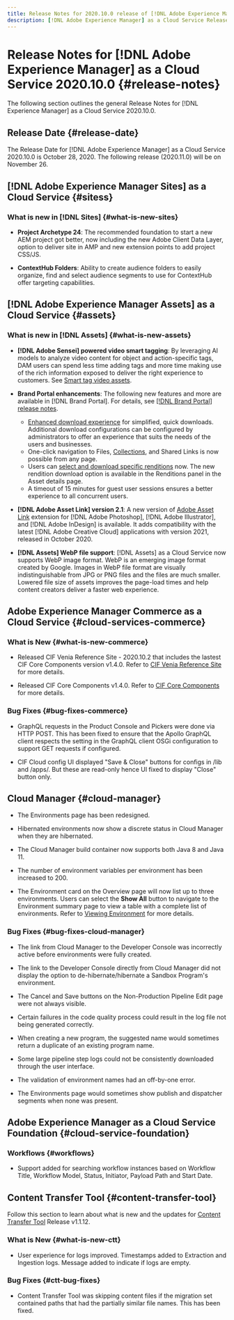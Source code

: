 ```yaml
---
title: Release Notes for 2020.10.0 release of [!DNL Adobe Experience Manager] as a Cloud Service.
description: [!DNL Adobe Experience Manager] as a Cloud Service Release Notes for 2020.10.0.
---
```


# Release Notes for [!DNL Adobe Experience Manager] as a Cloud Service 2020.10.0 {#release-notes}

The following section outlines the general Release Notes for [!DNL Experience Manager] as a Cloud Service 2020.10.0.

## Release Date {#release-date}

The Release Date for [!DNL Adobe Experience Manager] as a Cloud Service 2020.10.0 is October 28, 2020.
The following release (2020.11.0) will be on November 26.

## [!DNL Adobe Experience Manager Sites] as a Cloud Service {#sitess}

### What is new in [!DNL Sites] {#what-is-new-sites}

<!-- add when release done: * **Core Components 2.12.0**: With Core Components being on auto-update, benefit from the latest improvements contributed by the community. See list of changes since 2.11.1: Release Notes -->

* **Project Archetype 24**: The recommended foundation to start a new AEM project got better, now including the new Adobe Client Data Layer, option to deliver site in AMP and new extension points to add project CSS/JS.

* **ContextHub Folders**: Ability to create audience folders to easily organize, find and select audience segments to use for ContextHub offer targeting capabilities. 

## [!DNL Adobe Experience Manager Assets] as a Cloud Service {#assets}

### What is new in [!DNL Assets] {#what-is-new-assets}

* **[!DNL Adobe Sensei] powered video smart tagging**: By leveraging AI models to analyze video content for object and action-specific tags, DAM users can spend less time adding tags and more time making use of the rich information exposed to deliver the right experience to customers. See [Smart tag video assets](/help/assets/smart-tags-video-assets.md).

* **Brand Portal enhancements**: The following new features and more are available in [!DNL Brand Portal]. For details, see [[!DNL Brand Portal] release notes](https://docs.adobe.com/content/help/en/experience-manager-brand-portal/using/introduction/brand-portal-release-notes.html).

  * [Enhanced download experience](https://docs.adobe.com/content/help/en/experience-manager-brand-portal/using/download/brand-portal-download-assets.html) for simplified, quick downloads. Additional download configurations can be configured by administrators to offer an experience that suits the needs of the users and businesses.
  * One-click navigation to Files, [Collections](https://docs.adobe.com/content/help/en/experience-manager-brand-portal/using/share/brand-portal-share-collection.html), and Shared Links is now possible from any page.
  * Users can [select and download specific renditions](https://docs.adobe.com/content/help/en/experience-manager-brand-portal/using/download/brand-portal-download-assets.html#download-assets-from-asset-details-page) now. The new rendition download option is available in the Renditions panel in the Asset details page.
  * A timeout of 15 minutes for guest user sessions ensures a better experience to all concurrent users.

* **[!DNL Adobe Asset Link] version 2.1**: A new version of [Adobe Asset Link](https://helpx.adobe.com/enterprise/admin-guide.html/enterprise/using/manage-assets-using-adobe-asset-link.ug.html) extension for [!DNL Adobe Photoshop], [!DNL Adobe Illustrator], and [!DNL Adobe InDesign] is available. It adds compatibility with the latest [!DNL Adobe Creative Cloud] applications with version 2021, released in October 2020.

* **[!DNL Assets] WebP file support**: [!DNL Assets] as a Cloud Service now supports WebP image format. WebP is an emerging image format created by Google. Images in WebP file format are visually indistinguishable from JPG or PNG files and the files are much smaller. Lowered file size of assets improves the page-load times and help content creators deliver a faster web experience.

<!--
### Bugs Fixed {#bugs-fixed-assets}

Content to come
-->

## Adobe Experience Manager Commerce as a Cloud Service {#cloud-services-commerce}

### What is New {#what-is-new-commerce}

* Released CIF Venia Reference Site - 2020.10.2 that includes the lastest CIF Core Components version v1.4.0. Refer to [CIF Venia Reference Site](https://github.com/adobe/aem-cif-guides-venia/releases/tag/venia-2020.10.2) for more details.

* Released CIF Core Components v1.4.0. Refer to [CIF Core Components](https://github.com/adobe/aem-core-cif-components/releases/tag/core-cif-components-reactor-1.4.0) for more details.

### Bug Fixes {#bug-fixes-commerce}

* GraphQL requests in the Product Console and Pickers were done via HTTP POST. This has been fixed to ensure that the Apollo GraphQL client respects the setting in the GraphQL client OSGi configuration to support GET requests if configured.

* CIF Cloud config UI displayed "Save & Close" buttons for configs in /lib and /apps/. But these are read-only hence UI fixed to display "Close" button only.

## Cloud Manager {#cloud-manager}

* The Environments page has been redesigned.

* Hibernated environments now show a discrete status in Cloud Manager when they are hibernated.

* The Cloud Manager build container now supports both Java 8 and Java 11.

* The number of environment variables per environment has been increased to 200.

* The Environment card on the Overview page will now list up to three environments. Users can select the **Show All** button to navigate to the Environment summary page to view a table with a complete list of environments.
   Refer to [Viewing Environment](/help/implementing/cloud-manager/manage-environments.md#viewing-environment) for more details.

### Bug Fixes {#bug-fixes-cloud-manager}

* The link from Cloud Manager to the Developer Console was incorrectly active before environments were fully created.

* The link to the Developer Console directly from Cloud Manager did not display the option to de-hibernate/hibernate a Sandbox Program's environment.

* The Cancel and Save buttons on the Non-Production Pipeline Edit page were not always visible.

* Certain failures in the code quality process could result in the log file not being generated correctly.

* When creating a new program, the suggested name would sometimes return a duplicate of an existing program name.

* Some large pipeline step logs could not be consistently downloaded through the user interface.

* The validation of environment names had an off-by-one error.

* The Environments page would sometimes show publish and dispatcher segments when none was present.


## Adobe Experience Manager as a Cloud Service Foundation {#cloud-service-foundation}

### Workflows {#workflows}

* Support added for searching workflow instances based on Workflow Title, Workflow Model, Status, Initiator, Payload Path and Start Date.

## Content Transfer Tool {#content-transfer-tool}

Follow this section to learn about what is new and the updates for [Content Transfer Tool](https://docs.adobe.com/content/help/en/experience-manager-cloud-service/moving/cloud-migration/content-transfer-tool/overview-content-transfer-tool.html) Release v1.1.12.

### What is New {#what-is-new-ctt}

* User experience for logs improved. Timestamps added to Extraction and Ingestion logs. Message added to indicate if logs are empty.

### Bug Fixes {#ctt-bug-fixes}

* Content Transfer Tool was skipping content files if the migration set contained paths that had the partially similar file names. This has been fixed.

